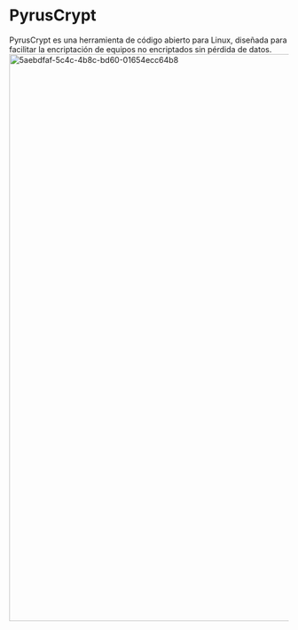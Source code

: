 # PyrusCrypt
PyrusCrypt es una herramienta de código abierto para Linux, diseñada para facilitar la encriptación de equipos no encriptados sin pérdida de datos.
<img width="1536" height="1024" alt="5aebdfaf-5c4c-4b8c-bd60-01654ecc64b8" src="https://github.com/user-attachments/assets/008ba504-ef6a-49bd-b40b-1693c3ba1249" />

